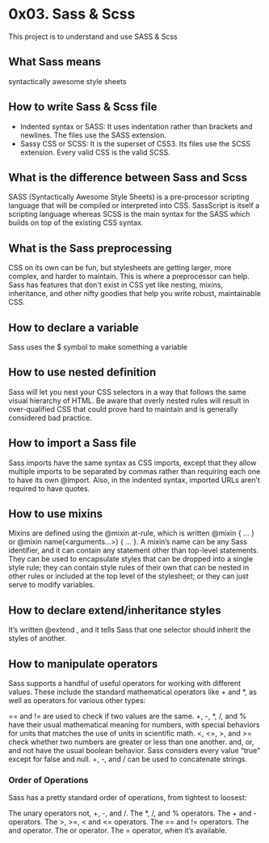 # 0x03. Sass & Scss

This project is to understand and use SASS & Scss

## What Sass means
syntactically awesome style sheets

## How to write Sass & Scss file
- Indented syntax or SASS: It uses indentation rather than brackets and newlines. The files use the SASS extension.
- Sassy CSS or SCSS: It is the superset of CSS3. Its files use the SCSS extension. Every valid CSS is the valid SCSS.

## What is the difference between Sass and Scss
SASS (Syntactically Awesome Style Sheets) is a pre-processor scripting language that will be compiled or interpreted into CSS. SassScript is itself a scripting language whereas SCSS is the main syntax for the SASS which builds on top of the existing CSS syntax.

## What is the Sass preprocessing
CSS on its own can be fun, but stylesheets are getting larger, more complex, and harder to maintain. This is where a preprocessor can help. Sass has features that don't exist in CSS yet like nesting, mixins, inheritance, and other nifty goodies that help you write robust, maintainable CSS.

## How to declare a variable
Sass uses the $ symbol to make something a variable

## How to use nested definition
Sass will let you nest your CSS selectors in a way that follows the same visual hierarchy of HTML. Be aware that overly nested rules will result in over-qualified CSS that could prove hard to maintain and is generally considered bad practice.

## How to import a Sass file
Sass imports have the same syntax as CSS imports, except that they allow multiple imports to be separated by commas rather than requiring each one to have its own @import. Also, in the indented syntax, imported URLs aren’t required to have quotes.

## How to use mixins
Mixins are defined using the @mixin at-rule, which is written @mixin <name> { ... } or @mixin name(<arguments...>) { ... }. A mixin’s name can be any Sass identifier, and it can contain any statement other than top-level statements. They can be used to encapsulate styles that can be dropped into a single style rule; they can contain style rules of their own that can be nested in other rules or included at the top level of the stylesheet; or they can just serve to modify variables.

## How to declare extend/inheritance styles
It’s written @extend <selector>, and it tells Sass that one selector should inherit the styles of another.

## How to manipulate operators
Sass supports a handful of useful operators for working with different values. These include the standard mathematical operators like + and *, as well as operators for various other types:

== and != are used to check if two values are the same.
+, -, *, /, and % have their usual mathematical meaning for numbers, with special behaviors for units that matches the use of units in scientific math.
<, <=, >, and >= check whether two numbers are greater or less than one another.
and, or, and not have the usual boolean behavior. Sass considers every value “true” except for false and null.
+, -, and / can be used to concatenate strings.

### Order of Operations
Sass has a pretty standard order of operations, from tightest to loosest:

The unary operators not, +, -, and /.
The *, /, and % operators.
The + and - operators.
The >, >=, < and <= operators.
The == and != operators.
The and operator.
The or operator.
The = operator, when it’s available.